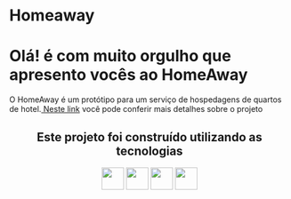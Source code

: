 # Homeaway
# Olá! é com muito orgulho que apresento vocês ao HomeAway
<p>O HomeAway é um protótipo para um serviço de hospedagens de quartos de hotel.<a href=""> Neste link</a> você pode conferir mais detalhes sobre o projeto</p>

<h2 align="center">Este projeto foi construído utilizando as tecnologias</h2>
<div align="center">
   <img src="https://cdn.jsdelivr.net/gh/devicons/devicon/icons/react/react-original.svg" width="40" height="40"/>
    <img src="https://cdn.jsdelivr.net/gh/devicons/devicon/icons/typescript/typescript-original.svg" width="40" height="40"/>
   <img src="https://cdn.jsdelivr.net/gh/devicons/devicon/icons/mysql/mysql-original.svg" width="40" height="40"/>
    <img src="https://cdn.jsdelivr.net/gh/devicons/devicon/icons/spring/spring-original.svg" width="40" height="40"/>
</div>
